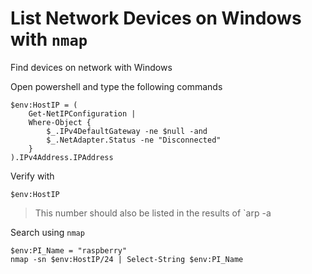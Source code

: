 # List Network Devices on Windows with `nmap`
Find devices on network with Windows

Open powershell and type the following commands

```
$env:HostIP = (
    Get-NetIPConfiguration |
    Where-Object {
        $_.IPv4DefaultGateway -ne $null -and
        $_.NetAdapter.Status -ne "Disconnected"
    }
).IPv4Address.IPAddress
```
Verify with 
```
$env:HostIP
```
> This number should also be listed in the results of `arp -a


Search using `nmap`

```
$env:PI_Name = "raspberry"
nmap -sn $env:HostIP/24 | Select-String $env:PI_Name
```